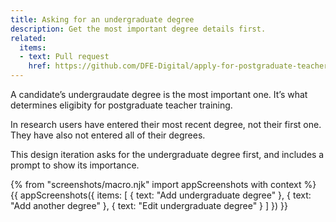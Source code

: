 ```yaml
---
title: Asking for an undergraduate degree
description: Get the most important degree details first.
related:
  items:
  - text: Pull request
    href: https://github.com/DFE-Digital/apply-for-postgraduate-teacher-training-prototype/pull/167
---
```

A candidate’s undergraudate degree is the most important one. It’s what determines eligibity for postgraduate teacher training.

In research users have entered their most recent degree, not their first one. They have also not entered all of their degrees.

This design iteration asks for the undergraduate degree first, and includes a prompt to show its importance.

{% from "screenshots/macro.njk" import appScreenshots with context %}
{{ appScreenshots({
  items: [
    { text: "Add undergraduate degree" },
    { text: "Add another degree" },
    { text: "Edit undergraduate degree" }
  ]
}) }}
